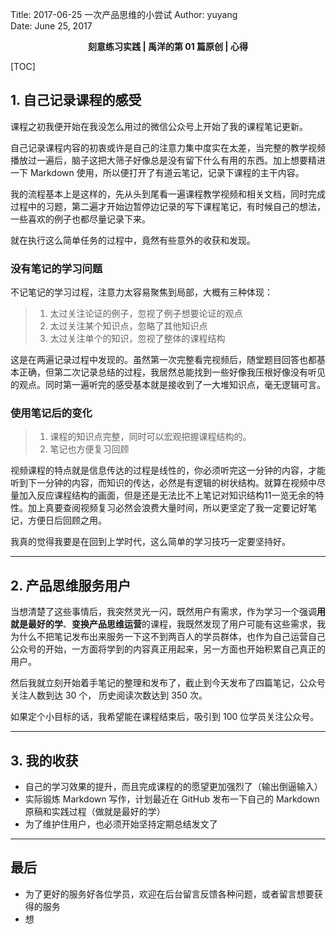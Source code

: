 Title:  2017-06-25 一次产品思维的小尝试
Author: yuyang  
Date:   June 25, 2017  


<p align="center"><strong> 刻意练习实践 | 禹洋的第 01 篇原创  | 心得</strong></p>



[TOC]


## 1. 自己记录课程的感受

课程之初我便开始在我没怎么用过的微信公众号上开始了我的课程笔记更新。

自己记录课程内容的初衷或许是自己的注意力集中度实在太差，当完整的教学视频播放过一遍后，脑子这把大筛子好像总是没有留下什么有用的东西。加上想要精进一下 Markdown 使用，所以便打开了有道云笔记，记录下课程的主干内容。

我的流程基本上是这样的，先从头到尾看一遍课程教学视频和相关文档，同时完成过程中的习题，第二遍才开始边暂停边记录的写下课程笔记，有时候自己的想法，一些喜欢的例子也都尽量记录下来。

就在执行这么简单任务的过程中，竟然有些意外的收获和发现。

### 没有笔记的学习问题
不记笔记的学习过程，注意力太容易聚焦到局部，大概有三种体现：
> 1. 太过关注论证的例子，忽视了例子想要论证的观点
> 2. 太过关注某个知识点，忽略了其他知识点
> 3. 太过关注单个的知识，忽视了整体的课程结构

这是在两遍记录过程中发现的。虽然第一次完整看完视频后，随堂题目回答也都基本正确，但第二次记录总结的过程，我居然总能找到一些好像我压根好像没有听见的观点。同时第一遍听完的感受基本就是接收到了一大堆知识点，毫无逻辑可言。

### 使用笔记后的变化
> 1. 课程的知识点完整，同时可以宏观把握课程结构的。
> 2. 笔记也方便复习回顾

视频课程的特点就是信息传达的过程是线性的，你必须听完这一分钟的内容，才能听到下一分钟的内容，而知识的传达，必然是有逻辑的树状结构。就算在视频中尽量加入反应课程结构的画面，但是还是无法比不上笔记对知识结构11一览无余的特性。加上真要查阅视频复习必然会浪费大量时间，所以更坚定了我一定要记好笔记，方便日后回顾之用。

我真的觉得我要是在回到上学时代，这么简单的学习技巧一定要坚持好。


- - - - 


## 2. 产品思维服务用户

当想清楚了这些事情后，我突然灵光一闪，既然用户有需求，作为学习一个强调**用就是最好的学**、**变换产品思维运营**的课程，我既然发现了用户可能有这些需求，我为什么不把笔记发布出来服务一下这不到两百人的学员群体，也作为自己运营自己公众号的开始，一方面将学到的内容真正用起来，另一方面也开始积累自己真正的用户。

然后我就立刻开始着手笔记的整理和发布了，截止到今天发布了四篇笔记，公众号关注人数到达 30 个，    历史阅读次数达到 350 次。

如果定个小目标的话，我希望能在课程结束后，吸引到 100 位学员关注公众号。


- - - - 


## 3. 我的收获
* 自己的学习效果的提升，而且完成课程的的愿望更加强烈了（输出倒逼输入）
* 实际锻炼 Markdown 写作，计划最近在 GitHub 发布一下自己的 Markdown 原稿和实践过程（做就是最好的学）
* 为了维护住用户，也必须开始坚持定期总结发文了

- - - - -

## 最后
* 为了更好的服务好各位学员，欢迎在后台留言反馈各种问题，或者留言想要获得的服务
* 想
